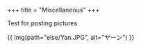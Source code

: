 +++
title = "Miscellaneous"
+++

Test for posting pictures

{{ img(path="else/Yan.JPG", alt="ヤーン") }}
